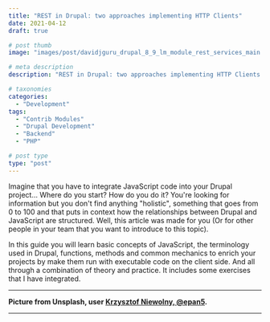 ```yaml
---
title: "REST in Drupal: two approaches implementing HTTP Clients"
date: 2021-04-12
draft: true

# post thumb
image: "images/post/davidjguru_drupal_8_9_lm_module_rest_services_main.jpg"

# meta description
description: "REST in Drupal: two approaches implementing HTTP Clients."

# taxonomies
categories:
  - "Development"
tags:
  - "Contrib Modules"
  - "Drupal Development"
  - "Backend"
  - "PHP"

# post type
type: "post"
---
```

Imagine that you have to integrate JavaScript code into your Drupal project... Where do you start? How do you do it? You're looking for information but you don't find anything "holistic", something that goes from 0 to 100 and that puts in context how the relationships between Drupal and JavaScript are structured. Well, this article was made for you (Or for other people in your team that you want to introduce to this topic).

In this guide you will learn basic concepts of JavaScript, the terminology used in Drupal, functions, methods and common mechanics to enrich your projects by make them run with executable code on the client side. And all through a combination of theory and practice. It includes some exercises that I have integrated.

--------------------------------------------------------------------------------------
**Picture from Unsplash, user [Krzysztof Niewolny, @epan5](https://unsplash.com/@epan5).**


---------------------------------------------------------------------------------
